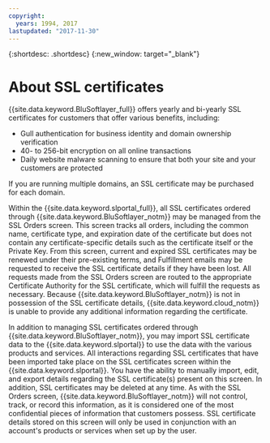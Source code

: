 ```yaml
---
copyright:
  years: 1994, 2017
lastupdated: "2017-11-30"
---
```


{:shortdesc: .shortdesc}
{:new_window: target="_blank"}

# About SSL certificates

{{site.data.keyword.BluSoftlayer_full}} offers yearly and bi-yearly SSL certificates for customers that offer various benefits, including:

* Gull authentication for business identity and domain ownership verification
* 40- to 256-bit encryption on all online transactions
* Daily website malware scanning to ensure that both your site and your customers are protected

If you are running multiple domains, an SSL certificate may be purchased for each domain.

Within the {{site.data.keyword.slportal_full}}, all SSL certificates ordered through {{site.data.keyword.BluSoftlayer_notm}} may be managed from the SSL Orders screen. This screen tracks all orders, including the common name, certificate type, and expiration date of the certificate but does not contain any certificate-specific details such as the certificate itself or the Private Key. From this screen, current and expired SSL certificates may be renewed under their pre-existing terms, and Fulfillment emails may be requested to receive the SSL certificate details if they have been lost. All requests made from the SSL Orders screen are routed to the appropriate Certificate Authority for the SSL certificate, which will fulfill the requests as necessary. Because {{site.data.keyword.BluSoftlayer_notm}} is not in possession of the SSL certificate details, {{site.data.keyword.cloud_notm}} is unable to provide any additional information regarding the certificate.

In addition to managing SSL certificates ordered through {{site.data.keyword.BluSoftlayer_notm}}, you may import SSL certificate data to the {{site.data.keyword.slportal}} to use the data with the various products and services. All interactions regarding SSL certificates that have been imported take place on the SSL certificates screen within the {{site.data.keyword.slportal}}. You have the ability to manually import, edit, and export details regarding the SSL certificate(s) present on this screen. In addition, SSL certificates may be deleted at any time. As with the SSL Orders screen, {{site.data.keyword.BluSoftlayer_notm}} will not control, track, or record this information, as it is considered one of the most confidential pieces of information that customers possess. SSL certificate details stored on this screen will only be used in conjunction with an account's products or services when set up by the user.
